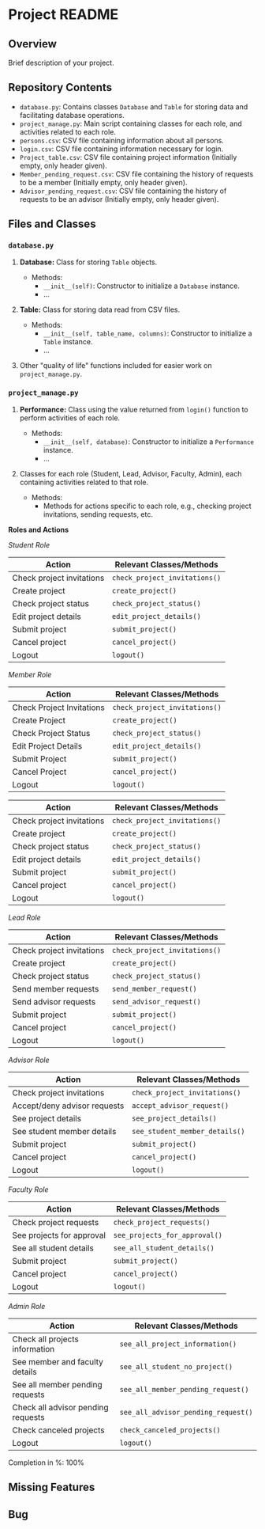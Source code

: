 # Project README

## Overview
Brief description of your project.

## Repository Contents
- `database.py`: Contains classes `Database` and `Table` for storing data and facilitating database operations.
- `project_manage.py`: Main script containing classes for each role, and activities related to each role.
- `persons.csv`: CSV file containing information about all persons.
- `login.csv`: CSV file containing information necessary for login.
- `Project_table.csv`: CSV file containing project information (Initially empty, only header given).
- `Member_pending_request.csv`: CSV file containing the history of requests to be a member (Initially empty, only header given).
- `Advisor_pending_request.csv`: CSV file containing the history of requests to be an advisor (Initially empty, only header given).

## Files and Classes

### `database.py`
1. **Database:** Class for storing `Table` objects.
   - Methods:
     - `__init__(self)`: Constructor to initialize a `Database` instance.
     - ...

2. **Table:** Class for storing data read from CSV files.
   - Methods:
     - `__init__(self, table_name, columns)`: Constructor to initialize a `Table` instance.
     - ...

3. Other "quality of life" functions included for easier work on `project_manage.py`.

### `project_manage.py`
1. **Performance:** Class using the value returned from `login()` function to perform activities of each role.
   - Methods:
     - `__init__(self, database)`: Constructor to initialize a `Performance` instance.
     - ...

2. Classes for each role (Student, Lead, Advisor, Faculty, Admin), each containing activities related to that role.
   - Methods:
     - Methods for actions specific to each role, e.g., checking project invitations, sending requests, etc.


**Roles and Actions**

_Student Role_

| Action                               | Relevant Classes/Methods                        |
|--------------------------------------|------------------------------------------------|
| Check project invitations            | `check_project_invitations()`                   |
| Create project                       | `create_project()`                              |
| Check project status                 | `check_project_status()`                        |
| Edit project details                 | `edit_project_details()`                        |
| Submit project                       | `submit_project()`                              |
| Cancel project                       | `cancel_project()`                              |
| Logout                               | `logout()`                                      |

_Member Role_

| Action                         | Relevant Classes/Methods               |
|--------------------------------|---------------------------------------|
| Check Project Invitations      | `check_project_invitations()`          |
| Create Project                 | `create_project()`                     |
| Check Project Status           | `check_project_status()`               |
| Edit Project Details           | `edit_project_details()`               |
| Submit Project                 | `submit_project()`                     |
| Cancel Project                 | `cancel_project()`                     |
| Logout                         | `logout()`                             |


| Action                               | Relevant Classes/Methods                        |
|--------------------------------------|------------------------------------------------|
| Check project invitations            | `check_project_invitations()`                   |
| Create project                       | `create_project()`                              |
| Check project status                 | `check_project_status()`                        |
| Edit project details                 | `edit_project_details()`                        |
| Submit project                       | `submit_project()`                              |
| Cancel project                       | `cancel_project()`                              |
| Logout                               | `logout()`                                      |

_Lead Role_

| Action                               | Relevant Classes/Methods                        |
|--------------------------------------|------------------------------------------------|
| Check project invitations            | `check_project_invitations()`                   |
| Create project                       | `create_project()`                              |
| Check project status                 | `check_project_status()`                        |
| Send member requests                 | `send_member_request()`                         |
| Send advisor requests                | `send_advisor_request()`                        |
| Submit project                       | `submit_project()`                              |
| Cancel project                       | `cancel_project()`                              |
| Logout                               | `logout()`                                      |

_Advisor Role_

| Action                               | Relevant Classes/Methods                        |
|--------------------------------------|------------------------------------------------|
| Check project invitations            | `check_project_invitations()`                   |
| Accept/deny advisor requests         | `accept_advisor_request()`                      |
| See project details                  | `see_project_details()`                         |
| See student member details           | `see_student_member_details()`                  |
| Submit project                       | `submit_project()`                              |
| Cancel project                       | `cancel_project()`                              |
| Logout                               | `logout()`                                      |

_Faculty Role_


| Action                               | Relevant Classes/Methods                        |
|--------------------------------------|------------------------------------------------|
| Check project requests               | `check_project_requests()`                      |
| See projects for approval            | `see_projects_for_approval()`                   |
| See all student details              | `see_all_student_details()`                     |
| Submit project                       | `submit_project()`                              |
| Cancel project                       | `cancel_project()`                              |
| Logout                               | `logout()`                                      |

_Admin Role_

| Action                               | Relevant Classes/Methods                        |
|--------------------------------------|------------------------------------------------|
| Check all projects information       | `see_all_project_information()`                 |
| See member and faculty details        | `see_all_student_no_project()`                  |
| See all member pending requests       | `see_all_member_pending_request()`              |
| Check all advisor pending requests    | `see_all_advisor_pending_request()`            |
| Check canceled projects              | `check_canceled_projects()`                     |
| Logout                               | `logout()`                                      |

Completion in %: 100%

Missing Features
-

Bug
-
